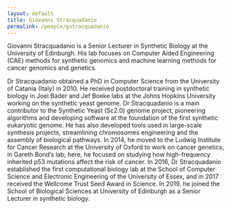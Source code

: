 ```yaml
---
layout: default
title: Giovanni Stracquadanio
permalink: /people/gstracquadanio
---
```


Giovanni Stracquadanio is a Senior Lecturer in Synthetic Biology at the University of Edinburgh. His lab focuses on Computer Aided Engineering (CAE) methods for synthetic genomics and machine learning methods for cancer genomics and genetics. 


Dr Stracquadanio obtained a PhD in Computer Science from the University of Catania (Italy) in 2010. He received postdoctoral training in synthetic biology in Joel Bader and Jef Boeke labs at the Johns Hopkins University working on the synthetic yeast genome. Dr Stracquadanio is a main contributor to the Synthetic Yeast (Sc2.0) genome project, pioneering algorithms and developing software at the foundation of the first synthetic eukaryotic genome. He has also developed tools used in large-scale synthesis projects, streamlining chromosomes engineering and the assembly of biological pathways. 
In 2014, he moved to the Ludwig Institute for Cancer Research at the University of Oxford to work on cancer genetics, in Gareth Bond’s lab; here, he focused on studying how high-frequency inherited p53 mutations affect the risk of cancer. 
In 2016, Dr Stracquadanio established the first computational biology lab at the School of Computer Science and Electronic Engineering of the University of Essex, and in 2017 received the Wellcome Trust Seed Award in Science. 
In 2019, he joined the School of Biological Sciences at University of Edinburgh as a Senior Lecturer in synthetic biology. 
